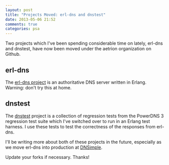 ```yaml
---
layout: post
title: "Projects Moved: erl-dns and dnstest"
date: 2013-05-06 21:52
comments: true
categories: psa
---
```

Two projects which I've been spending considerable time on lately, erl-dns and dnstest, have now been moved under the aetrion organization on Github.

## erl-dns

The [erl-dns project](https://github.com/aetrion/erl-dns) is an authoritative DNS server written in Erlang. Warning: don't try this at home.

## dnstest

The [dnstest](https://github.com/aetrion/dnstest) project is a collection of regression tests from the PowerDNS 3 regression test suite which I've switched over to run in an Erlang test harness. I use these tests to test the correctness of the responses from erl-dns.

I'll be writing more about both of these projects in the future, especially as we move erl-dns into production at [DNSimple](https://dnsimple.com).

Update your forks if necessary. Thanks!

